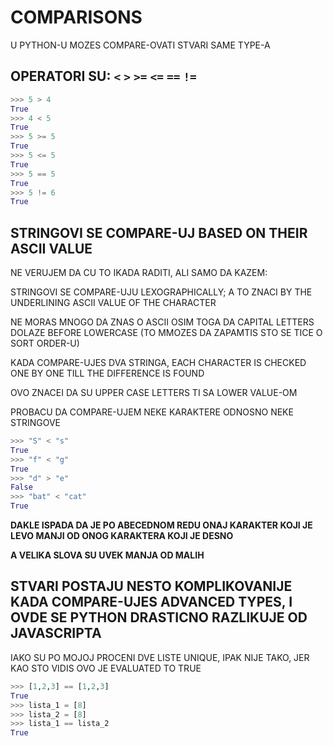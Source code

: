 # COMPARISONS

U PYTHON-U MOZES COMPARE-OVATI STVARI SAME TYPE-A

## OPERATORI SU: `<` `>` `>=` `<=` `==` `!=`

```py
>>> 5 > 4
True
>>> 4 < 5
True
>>> 5 >= 5
True
>>> 5 <= 5
True
>>> 5 == 5
True
>>> 5 != 6
True
```

## STRINGOVI SE COMPARE-UJ BASED ON THEIR ASCII VALUE

NE VERUJEM DA CU TO IKADA RADITI, ALI SAMO DA KAZEM:

STRINGOVI SE COMPARE-UJU LEXOGRAPHICALLY; A TO ZNACI BY THE UNDERLINING ASCII VALUE OF THE CHARACTER

NE MORAS MNOGO DA ZNAS O ASCII OSIM TOGA DA CAPITAL LETTERS DOLAZE BEFORE LOWERCASE (TO MMOZES DA ZAPAMTIS STO SE TICE O SORT ORDER-U)

KADA COMPARE-UJES DVA STRINGA, EACH CHARACTER IS CHECKED ONE BY ONE TILL THE DIFFERENCE IS FOUND

OVO ZNACEI DA SU UPPER CASE LETTERS TI SA LOWER VALUE-OM

PROBACU DA COMPARE-UJEM NEKE KARAKTERE ODNOSNO NEKE STRINGOVE

```py
>>> "S" < "s"
True
>>> "f" < "g"
True
>>> "d" > "e"
False
>>> "bat" < "cat"
True
```

**DAKLE ISPADA DA JE PO ABECEDNOM REDU ONAJ KARAKTER KOJI JE LEVO MANJI OD ONOG KARAKTERA KOJI JE DESNO**

**A VELIKA SLOVA SU UVEK MANJA OD MALIH**

## STVARI POSTAJU NESTO KOMPLIKOVANIJE KADA COMPARE-UJES ADVANCED TYPES, I OVDE SE PYTHON DRASTICNO RAZLIKUJE OD JAVASCRIPTA

IAKO SU PO MOJOJ PROCENI DVE LISTE UNIQUE, IPAK NIJE TAKO, JER KAO STO VIDIS OVO JE EVALUATED TO TRUE

```py
>>> [1,2,3] == [1,2,3]
True
>>> lista_1 = [8]
>>> lista_2 = [8]
>>> lista_1 == lista_2
True
```